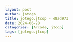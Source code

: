```yaml
---
layout: post
author: jotego
title: jotego.jtcop - e8ad973
date: 2024-06-28
categories: [Arcade, jtcop]
tags: [jotego.jtcop]
---
```


